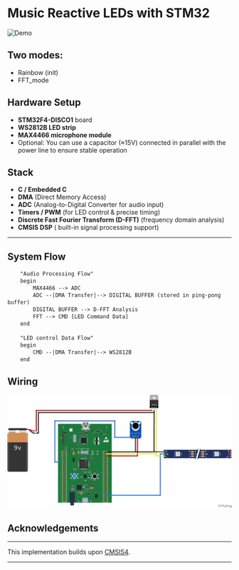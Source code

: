 # Music Reactive LEDs with STM32

![Demo](asset/Demo.gif)

## Two modes:
- Rainbow (init)
- FFT_mode
## Hardware Setup

* **STM32F4-DISCO1** board
* **WS2812B LED strip**
* **MAX4466 microphone module**
* Optional: You can use a capacitor (≈15V) connected in parallel with the power line to ensure stable operation

## Stack

* **C / Embedded C**
* **DMA** (Direct Memory Access)
* **ADC** (Analog-to-Digital Converter for audio input)
* **Timers / PWM** (for LED control & precise timing)
* **Discrete Fast Fourier Transform (D-FFT)** (frequency domain analysis)
* **CMSIS DSP** ( built-in signal processing support)

---

## System Flow

```
    "Audio Processing Flow"
    begin
        MAX4466 --> ADC
        ADC --|DMA Transfer|--> DIGITAL BUFFER (stored in ping-pong buffer)
        DIGITAL BUFFER --> D-FFT Analysis
        FFT --> CMD [LED Command Data]
    end

    "LED control Data Flow"
    begin
        CMD --|DMA Transfer|--> WS2812B
    end
```

## Wiring

![Wiring](asset/Wiring.png)


## Acknowledgements

---

This implementation builds upon [CMSIS4](https://github.com/ARM-software/CMSIS_4).

---


